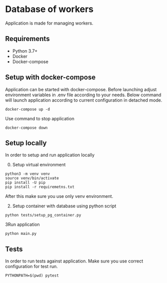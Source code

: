 # Database of workers

Application is made for managing workers.

## Requirements

- Python 3.7+
- Docker
- Docker-compose

## Setup with docker-compose

Application can be started with docker-compose. 
Before launching adjust environment variables in .env file according to your needs.
Below command will launch application according to current configuration in detached mode.

```
docker-compose up -d
```

Use command to stop application

```
docker-compose down
```

## Setup locally

In order to setup and run application locally

0. Setup virtual environment

```
python3 -m venv venv
source venv/bin/activate
pip install -U pip
pip install -r requiremetns.txt
```

After this make sure you use only venv environment.

2. Setup container with database using python script

```
python tests/setup_pg_container.py
```

3Run application

```
python main.py
```

## Tests

In order to run tests against application.
Make sure you use correct configuration for test run.

```
PYTHONPATH=$(pwd) pytest
```
